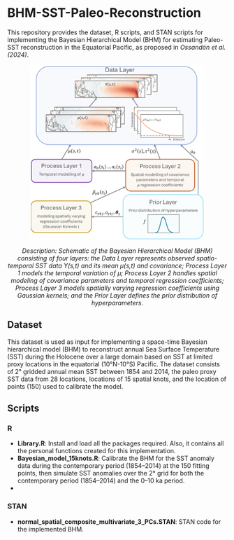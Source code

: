 # BHM-SST-Paleo-Reconstruction
This repository provides the dataset, R scripts, and STAN scripts for implementing the Bayesian Hierarchical Model (BHM) for estimating Paleo-SST reconstruction in the Equatorial Pacific, as proposed in _Ossandón et al. (2024)_.
<div align="center">
  <img src="Fig01.png" alt="" height="400"/>
  <p><em>Description: Schematic of the Bayesian Hierarchical Model (BHM) consisting of four layers: the Data Layer represents observed spatio-temporal SST data Y(s,t) and its mean μ(s,t) and covariance; Process Layer 1 models the temporal variation of μ; Process Layer 2 handles spatial modeling of covariance parameters and temporal regression coefficients; Process Layer 3 models spatially varying regression coefficients using Gaussian kernels; and the Prior Layer defines the prior distribution of hyperparameters.</em></p>
</div>

## Dataset
This dataset is used as input for implementing a space-time Bayesian hierarchical model (BHM) to reconstruct annual Sea Surface Temperature (SST) during the Holocene over a large domain based on SST at limited proxy locations in the equatorial (10°N-10°S) Pacific. The dataset consists of 2° gridded annual mean SST between 1854 and 2014, the paleo proxy SST data from 28 locations, locations of 15 spatial knots, and the location of points (150) used to calibrate the model.

## Scripts
### R
- __Library.R__: Install and load all the packages required. Also, it contains all the personal functions created for this implementation. 
- __Bayesian_model_15knots.R__: Calibrate the BHM for the SST anomaly data during the contemporary period (1854–2014) at the 150 fitting points, then simulate SST anomalies over the 2° grid for both the contemporary period (1854–2014) and the 0–10 ka period.
- 
### STAN
- __normal_spatial_composite_multivariate_3_PCs.STAN__: STAN code for the implemented BHM.
